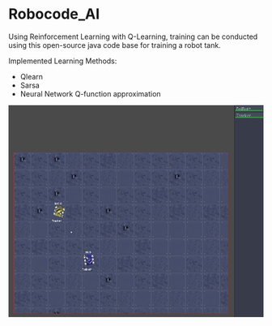 # Robocode_AI

Using Reinforcement Learning with Q-Learning, training can be conducted using this open-source java code base for training a robot tank. 

Implemented Learning Methods: 
* Qlearn 
* Sarsa 
* Neural Network Q-function approximation

![Battlefield](Battlefield.png)



